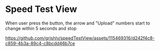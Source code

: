 # Speed Test View

When user press the button, the arrow and "Upload" numbers start to change within 5 seconds and stop

https://github.com/grishlv/speedTestView/assets/115469316/d242f4c8-c859-4b3a-89c4-c8bcdd46b7ce

